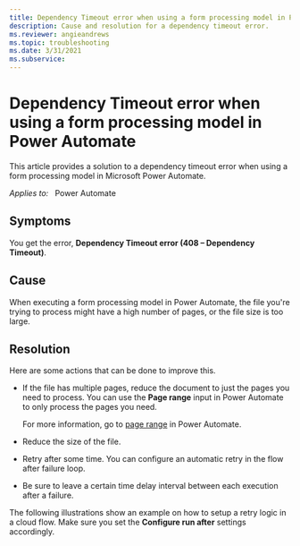 ```yaml
---
title: Dependency Timeout error when using a form processing model in Power Automate
description: Cause and resolution for a dependency timeout error. 
ms.reviewer: angieandrews
ms.topic: troubleshooting
ms.date: 3/31/2021
ms.subservice: 
---
```


# Dependency Timeout error when using a form processing model in Power Automate

This article provides a solution to a dependency timeout error when using a form processing model in Microsoft Power Automate.

_Applies to:_ &nbsp; Power Automate

## Symptoms

You get the error, **Dependency Timeout error (408 – Dependency Timeout)**.

## Cause

When executing a form processing model in Power Automate, the file you're trying to process might have a high number of pages, or the file size is too large.

## Resolution

Here are some actions that can be done to improve this.

- If the file has multiple pages, reduce the document to just the pages you need to process. You can use the **Page range** input in Power Automate to only process the pages you need. 

    For more information, go to [page range](/ai-builder/form-processing-model-in-flow#page-range) in Power Automate.

- Reduce the size of the file.

- Retry after some time. You can configure an automatic retry in the flow after failure loop.

- Be sure to leave a certain time delay interval between each execution after a failure.

The following illustrations show an example on how to setup a retry logic in a cloud flow.
Make sure you set the **Configure run after** settings accordingly.<!--Add illustrations-->

